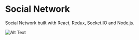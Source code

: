 # Social Network
Social Network built with React, Redux, Socket.IO and Node.js. 


![Alt Text](https://media.giphy.com/media/3oFzlVE8vq4AAfVj8s/giphy.gif)
